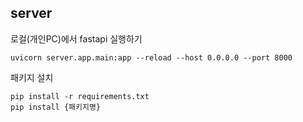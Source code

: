 ## server

로컬(개인PC)에서 fastapi 실행하기
```shell
uvicorn server.app.main:app --reload --host 0.0.0.0 --port 8000
```

패키지 설치
```shell
pip install -r requirements.txt
pip install {패키지명}
```
